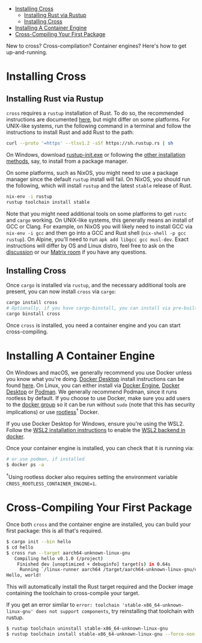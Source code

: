 <!--toc:start-->
- [Installing Cross](#installing-cross)
    - [Installing Rust via Rustup](#installing-rust-via-rustup)
    - [Installing Cross](#installing-cross)
- [Installing A Container Engine](#installing-a-container-engine)
- [Cross-Compiling Your First Package](#cross-compiling-your-first-package)
<!--toc:end-->

New to cross? Cross-compilation? Container engines? Here's how to get up-and-running.

# Installing Cross

## Installing Rust via Rustup

`cross` requires a `rustup` installation of Rust. To do so, the recommended
instructions are documented [here](https://www.rust-lang.org/tools/install),
but might differ on some platforms. For UNIX-like systems, run the following
command in a terminal and follow the instructions to install Rust and add Rust
to the path:

```bash
curl --proto '=https' --tlsv1.2 -sSf https://sh.rustup.rs | sh
```

On Windows, download
[rustup-init.exe](https://static.rust-lang.org/rustup/dist/i686-pc-windows-gnu/rustup-init.exe)
or following the [other installation
methods](https://forge.rust-lang.org/infra/other-installation-methods.html),
say, to install from a package manager.

On some platforms, such as NixOS, you might need to use a package manager since
the default `rustup` install will fail. On NixOS, you should run the following,
which will install `rustup` and the latest `stable` release of Rust.

```bash
nix-env -i rustup
rustup toolchain install stable
```

Note that you might need additional tools on some platforms to get `rustc` and
`cargo` working. On UNIX-like systems, this generally means an install of GCC
or Clang. For example, on NixOS you will likely need to install GCC via
`nix-env -i gcc` and then go into a GCC and Rust shell (`nix-shell -p gcc
rustup`). On Alpine, you'll need to run `apk add libgcc gcc musl-dev`. Exact
instructions will differ by OS and Linux distro, feel free to ask on the
[discussion](https://github.com/cross-rs/cross/discussions) or our [Matrix
room](https://matrix.to/#/#cross-rs:matrix.org) if you have any questions.


## Installing Cross

Once `cargo` is installed via `rustup`, and the necessary additional tools are
present, you can now install `cross` via `cargo`:

```bash
cargo install cross
# Optionally, if you have cargo-binstall, you can install via pre-built binary
cargo binstall cross
```

Once `cross` is installed, you need a container engine and you can start
cross-compiling.


# Installing A Container Engine

On Windows and macOS, we generally recommend you use Docker unless you know
what you're doing. [Docker
Desktop](https://www.docker.com/products/docker-desktop/) install instructions
can be found [here](https://www.docker.com/products/docker-desktop/). On Linux,
you can either install via [Docker
Engine](https://docs.docker.com/engine/install/ubuntu/), [Docker
Desktop](https://docs.docker.com/desktop/install/linux-install/) or
[Podman](https://podman.io/getting-started/installation). We generally
recommend Podman, since it runs rootless by default. If you choose to use
Docker, make sure you add users to the [docker
group](https://docs.docker.com/engine/install/linux-postinstall/#manage-docker-as-a-non-root-user)
so it can be run without `sudo` (note that this has security implications) or
use [rootless](https://docs.docker.com/engine/security/rootless/)<sup>†</sup>
Docker.

If you use Docker Desktop for Windows, ensure you're using the WSL2. Follow the
[WSL2 installation
instructions](https://docs.microsoft.com/en-us/windows/wsl/install) to enable
the [WSL2 backend in docker](https://docs.docker.com/desktop/windows/wsl/).

Once your container engine is installed, you can check that it is running via:

```bash
# or use podman, if installed
$ docker ps -a
```

<sup>†</sup>Using rootless docker also requires setting the environment
variable `CROSS_ROOTLESS_CONTAINER_ENGINE=1`.


# Cross-Compiling Your First Package

Once both `cross` and the container engine are installed, you can build your
first package: this is all that's required.

```bash
$ cargo init --bin hello
$ cd hello
$ cross run --target aarch64-unknown-linux-gnu
   Compiling hello v0.1.0 (/project)
    Finished dev [unoptimized + debuginfo] target(s) in 0.64s
     Running `/linux-runner aarch64 /target/aarch64-unknown-linux-gnu/debug/hello`
Hello, world!
```

This will automatically install the Rust target required and the Docker image
containing the toolchain to cross-compile your target.

If you get an error similar to `error: toolchain
'stable-x86_64-unknown-linux-gnu' does not support components`, try
reinstalling that toolchain with rustup.

```sh
$ rustup toolchain uninstall stable-x86_64-unknown-linux-gnu
$ rustup toolchain install stable-x86_64-unknown-linux-gnu --force-non-host
```
